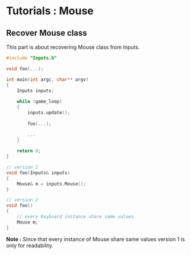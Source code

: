 # Tutorials : Mouse

## Recover Mouse class

This part is about recovering Mouse class from Inputs.

``` C++
#include "Inputs.h"

void foo(...);

int main(int argc, char** argv) 
{
	Inputs inputs;
	
	while (game_loop)
	{
		inputs.update();
		
		foo(...);

		...
	}
	
	return 0;
}

// version 1
void foo(Inputs& inputs)
{
	Mouse& m = inputs.Mouse();
}

// version 2
void foo()
{
	// every Keyboard instance share same values
	Mouse m;
}
```

**Note :** Since that every instance of Mouse share same values version 1 is only for readability.
